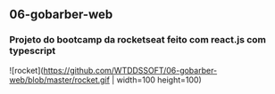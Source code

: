 ## 06-gobarber-web

### Projeto do bootcamp da rocketseat feito com  react.js com typescript
![rocket](https://github.com/WTDDSSOFT/06-gobarber-web/blob/master/rocket.gif | width=100 height=100)
